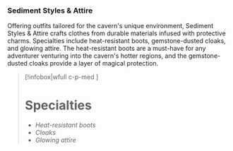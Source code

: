 ### Sediment Styles & Attire

Offering outfits tailored for the cavern's unique environment, Sediment Styles & Attire crafts clothes from durable materials infused with protective charms. Specialties include heat-resistant boots, gemstone-dusted cloaks, and glowing attire. The heat-resistant boots are a must-have for any adventurer venturing into the cavern's hotter regions, and the gemstone-dusted cloaks provide a layer of magical protection.

> [!infobox|wfull  c-p-med ]
>   # Specialties
>   - *Heat-resistant boots*
>   - *Cloaks*
>   - *Glowing attire*
